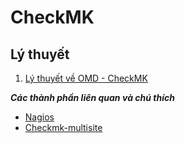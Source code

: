 # CheckMK
## Lý thuyết
1. [Lý thuyết về OMD - CheckMK](Ly-thuyet/ckeckmk.md)

***Các thành phần liên quan và chú thích***
* [Nagios](Note/Nagios.md)
* [Checkmk-multisite](Note/Multisite.md)